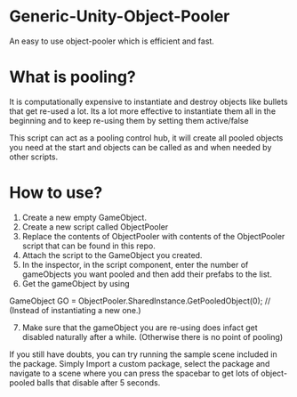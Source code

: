 # Generic-Unity-Object-Pooler
An easy to use object-pooler which is efficient and fast.

# What is pooling? 
It is computationally expensive to instantiate and destroy objects like bullets that get re-used a lot.
Its a lot more effective to instantiate them all in the beginning and to keep re-using them by setting them active/false

This script can act as a pooling control hub, it will create all pooled objects you need at the start and objects can be called as and when needed by other scripts.

# How to use?
1) Create a new empty GameObject.
2) Create a new script called ObjectPooler
3) Replace the contents of ObjectPooler with contents of the ObjectPooler script that can be found in this repo.
4) Attach the script to the GameObject you created.
5) In the inspector, in the script component, enter the number of gameObjects you want pooled and then add their prefabs to the list.
6) Get the gameObject by using 

GameObject GO = ObjectPooler.SharedInstance.GetPooledObject(0);
 // (Instead of instantiating a new one.)

7) Make sure that the gameObject you are re-using does infact get disabled naturally after a while.
(Otherwise there is no point of pooling)

If you still have doubts, you can try running the sample scene included in the package. Simply Import a custom package, select the package and navigate to a scene where you can press the spacebar to get lots of object-pooled balls that disable after 5 seconds.

